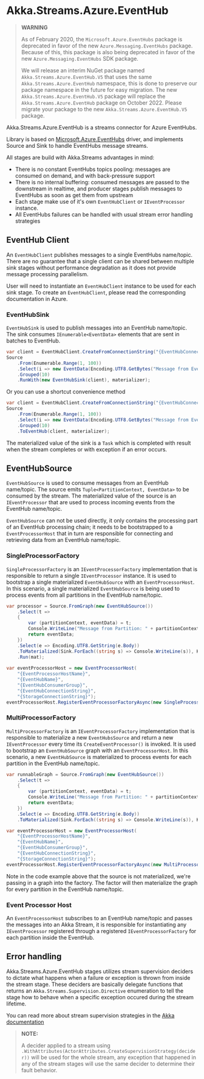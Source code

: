 # Akka.Streams.Azure.EventHub

> __WARNING__
> 
> As of February 2020, the `Microsoft.Azure.EventHubs` package is deprecated in favor of the new `Azure.Messaging.EventHubs` package. Because of this, this package is also being deprecated in favor of the new `Azure.Messaging.EventHubs` SDK package.
> 
> We will release an interim NuGet package named `Akka.Streams.Azure.EventHub.V5` that uses the same `Akka.Streams.Azure.EventHub` namespace, this is done to preserve our package namespace in the future for easy migration. The new `Akka.Streams.Azure.EventHub.V5` package will replace the `Akka.Streams.Azure.EventHub` package on October 2022. Please migrate your package to the new `Akka.Streams.Azure.EventHub.V5` package.

Akka.Streams.Azure.EventHub is a streams connector for Azure EventHubs.

Library is based on [Microsoft.Azure.EventHubs](https://github.com/Azure/azure-sdk-for-net/tree/main/sdk/eventhub/Microsoft.Azure.EventHubs) driver, and implements Source and Sink to handle EventHubs message streams.

All stages are build with Akka.Streams advantages in mind:
- There is no constant EventHubs topics pooling: messages are consumed on demand, and with back-pressure support
- There is no internal buffering: consumed messages are passed to the downstream in realtime, and producer stages publish messages to EventHubs as soon as get them from upstream
- Each stage make use of it's own `EventHubClient` or `IEventProcessor` instance.
- All EventHubs failures can be handled with usual stream error handling strategies

## EventHub Client

An `EventHubClient` publishes messages to a single EventHubs name/topic. There are no guarantee that a single client can be shared between multiple sink stages without performance degradation as it does not provide message processing parallelism. 

User will need to instantiate an `EventHubClient` instance to be used for each sink stage. To create an `EventHubClient`, please read the corresponding documentation in Azure.

### EventHubSink

`EventHubSink` is used to publish messages into an EventHub name/topic. The sink consumes `IEnumerable<EventData>` elements that are sent in batches to EventHub. 

```C#
var client = EventHubClient.CreateFromConnectionString("{EventHubConnectionString}");
Source
    .From(Enumerable.Range(1, 100))
    .Select(i => new EventData(Encoding.UTF8.GetBytes("Message from EventHubSink : " + i)))
    .Grouped(10)
    .RunWith(new EventHubSink(client), materializer);
```

Or you can use a shortcut convenience method

```C#
var client = EventHubClient.CreateFromConnectionString("{EventHubConnectionString}");
Source
    .From(Enumerable.Range(1, 100))
    .Select(i => new EventData(Encoding.UTF8.GetBytes("Message from EventHubSink : " + i)))
    .Grouped(10)
    .ToEventHub(client, materializer);
```

The materialized value of the sink is a `Task` which is completed with result when the stream completes or with exception if an error occurs.

## EventHubSource

`EventHubSource` is used to consume messages from an EventHub name/topic. The source emits `Tuple<PartitionContext, EventData>` to be consumed by the stream. The materialized value of the source is an `IEventProcessor` that are used to process incoming events from the EventHub name/topic. 

`EventHubSource` can not be used directly, it only contains the processing part of an EventHub processing chain; it needs to be bootstrapped to a `EventProcessorHost` that in turn  are responsible for connecting and retrieving data from an EventHub name/topic.

### SingleProcessorFactory

`SingleProcessorFactory` is an `IEventProcessorFactory` implementation that is responsible to return a single `IEventProcessor` instance. It is used to bootstrap a single materialized `EventHubSource` with an `EventProcessorHost`. In this scenario, a single materialized `EventHubSource` is being used to process events from all partitions in the EventHub name/topic.

```C#
var processor = Source.FromGraph(new EventHubSource())
    .Select(t =>
    {
        var (partitionContext, eventData) = t;
        Console.WriteLine("Message from Partition: " + partitionContext.Lease.PartitionId);
        return eventData;
    })
    .Select(e => Encoding.UTF8.GetString(e.Body))
    .ToMaterialized(Sink.ForEach((string s) => Console.WriteLine(s)), Keep.Left)
    .Run(mat);
       
var eventProcessorHost = new EventProcessorHost(
    "{EventProcessorHostName}",
    "{EventHubName}",
    "{EventHubConsumerGroup}",
    "{EventHubConnectionString}",
    "{StorageConnectionString}");
eventProcessorHost.RegisterEventProcessorFactoryAsync(new SingleProcessorFactory(processor));
```

### MultiProcessorFactory

`MultiProcessorFactory` is an `IEventProcessorFactory` implementation that is responsible to materialize a new `EventHubsSource` and return a new `IEventProcessor` every time its `CreateEventProcessor()` is invoked. It is used to bootstrap an `EventHubSource` graph with an `EventProcessorHost`. In this scenario, a new `EventHubSource` is materialized to process events for each partition in the EventHub name/topic.

```C#
var runnableGraph = Source.FromGraph(new EventHubSource())
    .Select(t =>
    {
        var (partitionContext, eventData) = t;
        Console.WriteLine("Message from Partition: " + partitionContext.Lease.PartitionId);
        return eventData;
    })
    .Select(e => Encoding.UTF8.GetString(e.Body))
    .ToMaterialized(Sink.ForEach((string s) => Console.WriteLine(s)), Keep.Left);

var eventProcessorHost = new EventProcessorHost(
    "{EventProcessorHostName}",
    "{EventHubName}",
    "{EventHubConsumerGroup}",
    "{EventHubConnectionString}",
    "{StorageConnectionString}");
eventProcessorHost.RegisterEventProcessorFactoryAsync(new MultiProcessorFactory(runnableGraph, mat));
```

Note in the code example above that the source is not materialized, we're passing in a graph into the factory. The factor will then materialize the graph for every partition in the EventHub name/topic.

### Event Processor Host

An `EventProcessorHost` subscribes to an EventHub name/topic and passes the messages into an Akka Stream, it is responsible for instantiating any `IEventProcessor` registered through a registered `IEventProcessorFactory` for each partition inside the EventHub.

## Error handling
Akka.Streams.Azure.EventHub stages utilizes stream supervision deciders to dictate what happens when a failure or exception is thrown from inside the stream stage. These deciders are basically delegate functions that returns an `Akka.Streams.Supervision.Directive` enumeration to tell the stage how to behave when a specific exception occured during the stream lifetime.

You can read more about stream supervision strategies in the [Akka documentation](https://getakka.net/articles/streams/error-handling.html#supervision-strategies)

> __NOTE:__
>
> A decider applied to a stream using
> `.WithAttributes(ActorAttributes.CreateSupervisionStrategy(decider))` will be used for the whole
> stream, any exception that happened in any of the stream stages will use the same decider
> to determine their fault behavior.